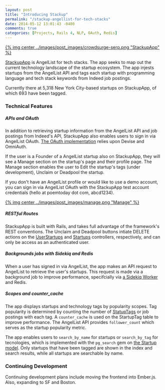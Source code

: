 ```yaml
---
layout: post
title: "Introducing Stackup"
permalink: "/stackup-angellist-for-tech-stacks"
date: 2014-05-12 13:01:43 -0400
comments: true
categories: [Projects, Rails 4, NLP, OAuth, Redis]
---
```


[{% img center ../images/post_images/crowdsurge-serp.png "StackupApp" %}](http://stackupapp.herokuapp.com/)

[StackupApp](http://stackupapp.herokuapp.com/) is AngelList for tech stacks. The app seeks to map out the current technology landscape of the startup ecosystem. The app injests startups from the AngelList API and tags each startup with programming language and tech stack keywords from Indeed job postings. 

Currently there at 5,318 New York City-based startups on StackupApp, of which 693 have been tagged.

### Technical Features

##### APIs and OAuth

In addition to retrieving startup information from the AngelList API and job postings from Indeed's API, StackupApp also enables users to sign in via AngelList OAuth. [The OAuth implementation](https://github.com/alexpatriquin/stackupapp/blob/master/app/models/user.rb) relies upon Devise and OmniAuth.

If the user is a Founder of a AngelList startup also on StackupApp, they will see a Manage section on the startup's page and their profile page. The Manage section enables the user to Edit the startup's tags (under development), Unclaim or Deadpool the startup.

If you don't have an AngelList profile or would like to use a demo account, you can sign in via AngelList OAuth with the StackupApp test account credentials (hello at poemtoday dot com, abcd1234).

[{% img center ../images/post_images/manage.png "Manage" %}](http://stackupapp.herokuapp.com/)

##### RESTful Routes

StackupApp is built with Rails, and takes full advantage of the framework's REST conventions. The Unclaim and Deadpool buttons intiate DELETE actions on the [UserStartups](https://github.com/alexpatriquin/stackupapp/blob/master/app/controllers/user_startups_controller.rb) and [Startups](https://github.com/alexpatriquin/stackupapp/blob/master/app/controllers/startups_controller.rb) controllers, respectively, and can only be access as an authenticated user.

##### Backgrounds jobs with Sidekiq and Redis

When a user has signed in via AngelList, the app makes an API request to AngelList to retrieve the user's startups. This request is made via a background job to improve performance, specifcially via [a Sidekiq Worker ](https://github.com/alexpatriquin/stackupapp/blob/master/app/workers/angellist_worker.rb) and Redis.

##### Scopes and counter_cache

The app displays startups and technology tags by popularity scopes. Tag popularity is determined by counting the number of [StatupTags](https://github.com/alexpatriquin/stackupapp/blob/master/app/models/startup_tag.rb) or job postings with each tag. A ```counter_cache``` is used on the StartupTag table to improve performance. The AngelList API provides ```follower_count``` which serves as the startup popularity metric.

The app enables users to ```search_by_name``` for startups or ```search_by_tag``` for tecnologies, which is implemented with the ```pg_search``` gem on [the Startup model](https://github.com/alexpatriquin/stackupapp/blob/master/app/models/startup.rb). Only startups that have been tagged are shown in the index and search results, while all startups are searchable by name.

### Continuing Development
Continuing development plans include moving the frontend into Ember.js. Also, expanding to SF and Boston.